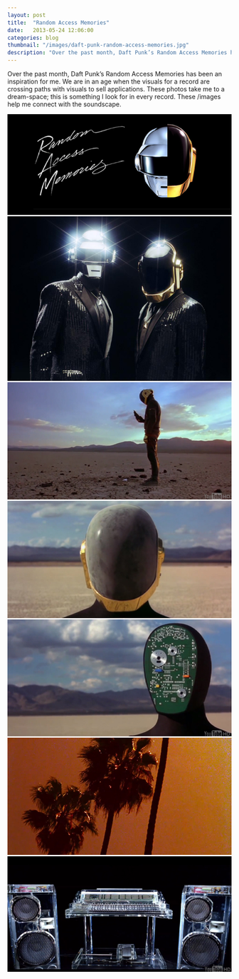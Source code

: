 ```yaml
---
layout: post
title:  "Random Access Memories"
date:   2013-05-24 12:06:00
categories: blog
thumbnail: "/images/daft-punk-random-access-memories.jpg"
description: "Over the past month, Daft Punk’s Random Access Memories has been an inspiration for me."
---
```


Over the past month, Daft Punk’s Random Access Memories has been an inspiration for me. We are in an age when the visuals for a record are crossing paths with visuals to sell applications. These photos take me to a dream-space; this is something I look for in every record. These /images help me connect with the soundscape.

<img src="/images/daft-punk-random-access-memories.jpg" alt="Random Access Memories" />
<img src="/images/daft-punk-review-random-access-memories.jpg" alt="Daft Punk Random Access Memories iTunes Art" />
<img src="/images/Screen-Shot-2013-05-24-at-10.17.38-AM.jpg" alt="Daft Punk Random Access Memories video capture" />
<img src="/images/Screen-Shot-2013-05-24-at-10.16.48-AM.jpg" alt="Daft Punk Random Access Memories video capture" />
<img src="/images/Screen-Shot-2013-05-24-at-10.17.26-AM.jpg" alt="Daft Punk Random Access Memories video capture" />
<img src="/images/Screen-Shot-2013-05-24-at-10.20.29-AM.jpg" alt="Daft Punk Random Access Memories video capture" />
<img src="/images/Screen-Shot-2013-05-24-at-10.19.30-AM.jpg" alt="&lt;img src=&quot;/images/Screen-Shot-2013-05-24-at-10.16.48-AM.jpg&quot; alt=&quot;Daft Punk Random Access Memories video capture&quot; width=&quot;690&quot; height=&quot;360&quot; class=&quot;alignnone size-full wp-image-309&quot; /&gt;" />